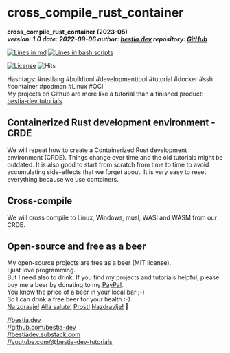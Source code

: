 # cross_compile_rust_container

**cross_compile_rust_container (2023-05)**  
***version: 1.0  date: 2022-09-06 author: [bestia.dev](https://bestia.dev) repository: [GitHub](https://github.com/bestia-dev/cross_compile_rust_container)***  

[![Lines in md](https://img.shields.io/badge/Lines_in_markdown-932-green.svg)](https://github.com/bestia-dev/cross_compile_rust_container/)
[![Lines in bash scripts](https://img.shields.io/badge/Lines_in_bash_scripts-1535-blue.svg)](https://github.com/bestia-dev/cross_compile_rust_container/)

[![License](https://img.shields.io/badge/license-MIT-blue.svg)](https://github.com/bestia-dev/cross_compile_rust_container/blob/master/LICENSE)
![Hits](https://bestia.dev/webpage_hit_counter/get_svg_image/138544014.svg)

Hashtags: #rustlang #buildtool #developmenttool #tutorial #docker #ssh #container #podman #Linux #OCI  
My projects on Github are more like a tutorial than a finished product: [bestia-dev tutorials](https://github.com/bestia-dev/tutorials_rust_wasm).  

## Containerized Rust development environment - CRDE

We will repeat how to create a Containerized Rust development environment (CRDE). Things change over time and the old tutorials might be outdated.
It is also good to start from scratch from time to time to avoid accumulating side-effects that we forget about. It is very easy to reset everything because we use containers.



## Cross-compile

We will cross compile to Linux, Windows, musl, WASI and WASM from our CRDE.





## Open-source and free as a beer

My open-source projects are free as a beer (MIT license).  
I just love programming.  
But I need also to drink. If you find my projects and tutorials helpful, please buy me a beer by donating to my [PayPal](https://paypal.me/LucianoBestia).  
You know the price of a beer in your local bar ;-)  
So I can drink a free beer for your health :-)  
[Na zdravje!](https://translate.google.com/?hl=en&sl=sl&tl=en&text=Na%20zdravje&op=translate) [Alla salute!](https://dictionary.cambridge.org/dictionary/italian-english/alla-salute) [Prost!](https://dictionary.cambridge.org/dictionary/german-english/prost) [Nazdravlje!](https://matadornetwork.com/nights/how-to-say-cheers-in-50-languages/) 🍻

[//bestia.dev](https://bestia.dev)  
[//github.com/bestia-dev](https://github.com/bestia-dev)  
[//bestiadev.substack.com](https://bestiadev.substack.com)  
[//youtube.com/@bestia-dev-tutorials](https://youtube.com/@bestia-dev-tutorials)  
